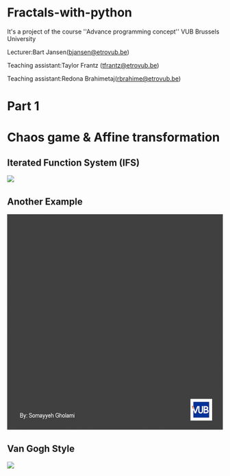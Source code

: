 # Fractals-with-python
It's a project of the course ''Advance programming concept'' VUB Brussels University 

Lecturer:Bart Jansen(bjansen@etrovub.be)

Teaching assistant:Taylor Frantz (tfrantz@etrovub.be)

Teaching assistant:Redona Brahimetaj(rbrahime@etrovub.be)

<div class="alert alert-success">  
</div>

# Part 1

# Chaos game & Affine transformation

## Iterated Function System (IFS)

<img src="https://github.com/SomayyehGholami/Fractals-with-python/blob/main/gif101.gif"> 

## Another Example

<img src="https://github.com/SomayyehGholami/Fractals-with-python/blob/main/gif201.gif"> 

## Van Gogh Style

<img src="https://github.com/SomayyehGholami/Fractals-with-python/blob/main/gif401.gif"> 
